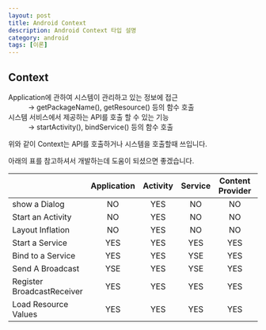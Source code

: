 ```yaml
---
layout: post
title: Android Context
description: Android Context 타입 설명
category: android
tags: [이론]
---
```


## Context


<dl>
<dt>Application에 관하여 시스템이 관리하고 있는 정보에 접근</dt>
<dd> -> getPackageName(), getResource() 등의 함수 호출</dd>

<dt>시스템 서비스에서 제공하는 API를 호출 할 수 있는 기능</dt>
<dd> -> startActivity(), bindService() 등의 함수 호출</dd>
</dl>
</p>

위와 같이 Context는 API를 호출하거나 시스템을 호출할때 쓰입니다.


아래의 표를 참고하셔서 개발하는데 도움이 되셨으면 좋겠습니다.



|                            | Application | Activity | Service | Content Provider  | Broadcast Recevier |
|----------------------------|:-----------:|:--------:|:-------:|:-----------------:|:------------------:|
| show a Dialog              |     NO      |    YES   |   NO    |       NO          |         NO         |
| Start an Activity          |     NO      |    YES   |   NO    |       NO          |         NO         |
| Layout Inflation           |     NO      |    YES   |   NO    |       NO          |         NO         |
| Start a Service            |     YES     |    YES   |   YES   |       YES         |         YES        |
| Bind to a Service          |     YES     |    YES   |   YSE   |       YES         |         NO         |
| Send A Broadcast           |     YSE     |    YES   |   YSE   |       YES         |         YES        |
| Register BroadcastReceiver |     YES     |    YES   |   YES   |       YES         |         NO         |
| Load Resource Values       |     YES     |    YES   |   YES   |       YES         |         YES        |
